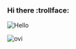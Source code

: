 ### Hi there :trollface:


![Hello](https://media.tenor.com/JI2DEQBmmToAAAAM/soccer-dance.gif)


<img src="https://github-readme-stats.vercel.app/api/top-langs?username=LZannini&show_icons=true&locale=en&layout=compact&theme=chartreuse-dark" alt="ovi" />

<!--
**LZannini/LZannini** is a ✨ _special_ ✨ repository because its `README.md` (this file) appears on your GitHub profile.

Here are some ideas to get you started:

- 🔭 I’m currently working on ...
- 🌱 I’m currently learning ...
- 👯 I’m looking to collaborate on ...
- 🤔 I’m looking for help with ...
- 💬 Ask me about ...
- 📫 How to reach me: ...
- 😄 Pronouns: ...
- ⚡ Fun fact: ...
-->
